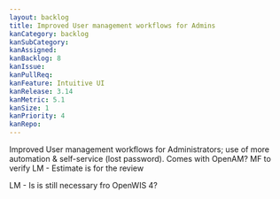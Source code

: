 ```yaml
---
layout: backlog
title: Improved User management workflows for Admins
kanCategory: backlog
kanSubCategory: 
kanAssigned:
kanBacklog: 8
kanIssue:
kanPullReq:
kanFeature: Intuitive UI
kanRelease: 3.14
kanMetric: 5.1
kanSize: 1
kanPriority: 4
kanRepo:
---
```

Improved User management workflows for Administrators; use of more automation & self-service (lost password). Comes with OpenAM? MF to verify LM - Estimate is for the review

LM - Is is still necessary fro OpenWIS 4?